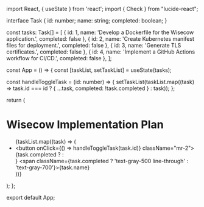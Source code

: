 import React, { useState } from 'react';
import { Check } from "lucide-react";

interface Task {
  id: number;
  name: string;
  completed: boolean;
}

const tasks: Task[] = [
  { id: 1, name: 'Develop a Dockerfile for the Wisecow application.', completed: false },
  { id: 2, name: 'Create Kubernetes manifest files for deployment.', completed: false },
  { id: 3, name: 'Generate TLS certificates.', completed: false },
  { id: 4, name: 'Implement a GitHub Actions workflow for CI/CD.', completed: false },
];

const App = () => {
  const [taskList, setTaskList] = useState(tasks);

  const handleToggleTask = (id: number) => {
    setTaskList(taskList.map((task) => task.id === id ? { ...task, completed: !task.completed } : task));
  };

  return (
    <div className="max-w-3xl mx-auto p-4">
      <h1 className="text-3xl font-bold mb-4">Wisecow Implementation Plan</h1>
      <ul className="list-none">
        {taskList.map((task) => (
          <li key={task.id} className="flex items-center mb-2">
            <button onClick={() => handleToggleTask(task.id)} className="mr-2">
              {task.completed ? <Check className="text-green-500" /> : <div className="w-4 h-4 border-2 border-gray-300 rounded" />}
            </button>
            <span className={task.completed ? 'text-gray-500 line-through' : 'text-gray-700'}>{task.name}</span>
          </li>
        ))}
      </ul>
    </div>
  );
};

export default App;
